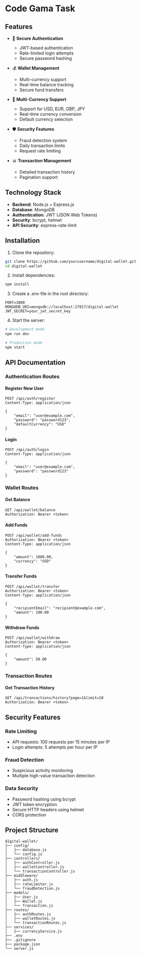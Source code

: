 # Code Gama Task

## Features

- 🔐 **Secure Authentication**
  - JWT-based authentication
  - Rate-limited login attempts
  - Secure password hashing

- 💰 **Wallet Management**
  - Multi-currency support
  - Real-time balance tracking
  - Secure fund transfers

- 💱 **Multi-Currency Support**
  - Support for USD, EUR, GBP, JPY
  - Real-time currency conversion
  - Default currency selection

- 🛡️ **Security Features**
  - Fraud detection system
  - Daily transaction limits
  - Request rate limiting

- 📊 **Transaction Management**
  - Detailed transaction history
  - Pagination support

## Technology Stack

- **Backend**: Node.js + Express.js
- **Database**: MongoDB
- **Authentication**: JWT (JSON Web Tokens)
- **Security**: bcrypt, helmet
- **API Security**: express-rate-limit


## Installation

1. Clone the repository:
```bash
git clone https://github.com/yourusername/digital-wallet.git
cd digital-wallet
```

2. Install dependencies:
```bash
npm install
```

3. Create a .env file in the root directory:
```env
PORT=3000
MONGODB_URI=mongodb://localhost:27017/digital-wallet
JWT_SECRET=your_jwt_secret_key
```

4. Start the server:
```bash
# Development mode
npm run dev

# Production mode
npm start
```

## API Documentation

### Authentication Routes

#### Register New User
```http
POST /api/auth/register
Content-Type: application/json

{
    "email": "user@example.com",
    "password": "password123",
    "defaultCurrency": "USD"
}
```

#### Login
```http
POST /api/auth/login
Content-Type: application/json

{
    "email": "user@example.com",
    "password": "password123"
}
```

### Wallet Routes

#### Get Balance
```http
GET /api/wallet/balance
Authorization: Bearer <token>
```

#### Add Funds
```http
POST /api/wallet/add-funds
Authorization: Bearer <token>
Content-Type: application/json

{
    "amount": 1000.00,
    "currency": "USD"
}
```

#### Transfer Funds
```http
POST /api/wallet/transfer
Authorization: Bearer <token>
Content-Type: application/json

{
    "recipientEmail": "recipient@example.com",
    "amount": 100.00
}
```

#### Withdraw Funds
```http
POST /api/wallet/withdraw
Authorization: Bearer <token>
Content-Type: application/json

{
    "amount": 50.00
}
```

### Transaction Routes

#### Get Transaction History
```http
GET /api/transactions/history?page=1&limit=10
Authorization: Bearer <token>
```

## Security Features

### Rate Limiting
- API requests: 100 requests per 15 minutes per IP
- Login attempts: 5 attempts per hour per IP

### Fraud Detection
- Suspicious activity monitoring
- Multiple high-value transaction detection

### Data Security
- Password hashing using bcrypt
- JWT token encryption
- Secure HTTP headers using helmet
- CORS protection


## Project Structure

```
digital-wallet/
├── config/
│   ├── database.js
│   └── config.js
├── controllers/
│   ├── authController.js
│   ├── walletController.js
│   └── transactionController.js
├── middleware/
│   ├── auth.js
│   ├── rateLimiter.js
│   └── fraudDetection.js
├── models/
│   ├── User.js
│   ├── Wallet.js
│   └── Transaction.js
├── routes/
│   ├── authRoutes.js
│   ├── walletRoutes.js
│   └── transactionRoutes.js
├── services/
│   ├── currencyService.js
├── .env
├── .gitignore
├── package.json
└── server.js
```

